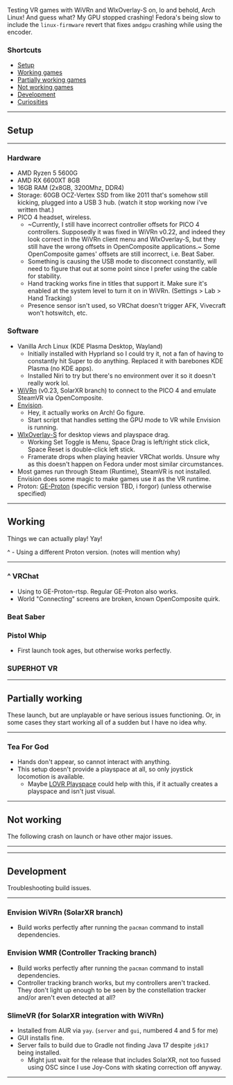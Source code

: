 Testing VR games with WiVRn and WlxOverlay-S on, lo and behold, Arch Linux! And guess what? My GPU stopped crashing! Fedora's being slow to include the `linux-firmware` revert that fixes `amdgpu` crashing while using the encoder.

### Shortcuts
- [Setup](#setup)
- [Working games](#working)
- [Partially working games](#partially-working)
- [Not working games](#not-working)
- [Development](#development)
- [Curiosities](#curiosities)

---

## Setup

---

### Hardware
- AMD Ryzen 5 5600G
- AMD RX 6600XT 8GB
- 16GB RAM (2x8GB, 3200Mhz, DDR4)
- Storage: 60GB OCZ-Vertex SSD from like 2011 that's somehow still kicking, plugged into a USB 3 hub. (watch it stop working now i've written that.)
- PICO 4 headset, wireless.
    - ~Currently, I still have incorrect controller offsets for PICO 4 controllers. Supposedly it was fixed in WiVRn v0.22, and indeed they look correct in the WiVRn client menu and WlxOverlay-S, but they still have the wrong offsets in OpenComposite applications.~ Some OpenComposite games' offsets are still incorrect, i.e. Beat Saber.
    - Something is causing the USB mode to disconnect constantly, will need to figure that out at some point since I prefer using the cable for stability.
    - Hand tracking works fine in titles that support it. Make sure it's enabled at the system level to turn it on in WiVRn. (Settings > Lab > Hand Tracking)
    - Presence sensor isn't used, so VRChat doesn't trigger AFK, Vivecraft won't hotswitch, etc.

### Software
- Vanilla Arch Linux (KDE Plasma Desktop, Wayland)
    - Initially installed with Hyprland so I could try it, not a fan of having to constantly hit Super to do anything. Replaced it with barebones KDE Plasma (no KDE apps).
    - Installed Niri to try but there's no environment over it so it doesn't really work lol.
- [WiVRn](https://github.com/WiVRn/WiVRn) (v0.23, SolarXR branch) to connect to the PICO 4 and emulate SteamVR via OpenComposite.
- [Envision](https://gitlab.com/gabmus/envision).
    - Hey, it actually works on Arch! Go figure.
    - Start script that handles setting the GPU mode to VR while Envision is running.
- [WlxOverlay-S](https://github.com/galister/wlx-overlay-s) for desktop views and playspace drag.
    - Working Set Toggle is Menu, Space Drag is left/right stick click, Space Reset is double-click left stick.
    - Framerate drops when playing heavier VRChat worlds. Unsure why as this doesn't happen on Fedora under most similar circumstances.
- Most games run through Steam (Runtime), SteamVR is not installed. Envision does some magic to make games use it as the VR runtime.
- Proton: [GE-Proton](https://github.com/GloriousEggroll/proton-ge-custom) (specific version TBD, i forgor) (unless otherwise specified)

---

## Working
Things we can actually play! Yay!

^ - Using a different Proton version. (notes will mention why)

---

### ^ VRChat
- Using to GE-Proton-rtsp. Regular GE-Proton also works.
- World "Connecting" screens are broken, known OpenComposite quirk.

### Beat Saber

### Pistol Whip
- First launch took ages, but otherwise works perfectly.

### SUPERHOT VR

---

## Partially working
These launch, but are unplayable or have serious issues functioning.
Or, in some cases they start working all of a sudden but I have no idea why.

---

### Tea For God
- Hands don't appear, so cannot interact with anything.
- This setup doesn't provide a playspace at all, so only joystick locomotion is available.
    - Maybe [LOVR Playspace](https://lvra.gitlab.io/docs/fossvr/lovr/lovr-playspace/) could help with this, if it actually creates a playspace and isn't just visual.

---

## Not working
The following crash on launch or have other major issues.

---



---

## Development
Troubleshooting build issues.

---

### Envision WiVRn (SolarXR branch)
- Build works perfectly after running the `pacman` command to install dependencies.

### Envision WMR (Controller Tracking branch)
- Build works perfectly after running the `pacman` command to install dependencies.
- Controller tracking branch works, but my controllers aren't tracked. They don't light up enough to be seen by the constellation tracker and/or aren't even detected at all?

### SlimeVR (for SolarXR integration with WiVRn)
- Installed from AUR via `yay`. (`server` and `gui`, numbered 4 and 5 for me)
- GUI installs fine.
- Server fails to build due to Gradle not finding Java 17 despite `jdk17` being installed.
  - Might just wait for the release that includes SolarXR, not too fussed using OSC since I use Joy-Cons with skating correction off anyway.

---

